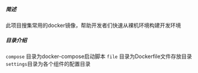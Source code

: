 ##### 简述
此项目搜集常用的docker镜像，帮助开发者们快速从裸机环境构建开发环境

##### 目录介绍
`compose` 目录为docker-compose启动脚本
`file`    目录为Dockerfile文件存放目录
`settings`目录为各个组件的配置目录